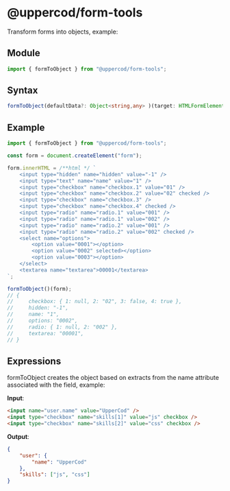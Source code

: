 # @uppercod/form-tools

Transform forms into objects, example:

## Module

```js
import { formToObject } from "@uppercod/form-tools";
```

## Syntax

```ts
formToObject(defaultData?: Object<string,any> )(target: HTMLFormElement):Object<string,any>
```

## Example

```js
import { formToObject } from "@uppercod/form-tools";

const form = document.createElement("form");

form.innerHTML = /**html */ `
    <input type="hidden" name="hidden" value="-1" />
    <input type="text" name="name" value="1" />
    <input type="checkbox" name="checkbox.1" value="01" />
    <input type="checkbox" name="checkbox.2" value="02" checked />
    <input type="checkbox" name="checkbox.3" />
    <input type="checkbox" name="checkbox.4" checked />
    <input type="radio" name="radio.1" value="001" />
    <input type="radio" name="radio.1" value="002" />
    <input type="radio" name="radio.2" value="001" />
    <input type="radio" name="radio.2" value="002" checked />
    <select name="options">
        <option value="0001"></option>
        <option value="0002" selected></option>
        <option value="0003"></option>
    </select>
    <textarea name="textarea">00001</textarea>
`;

formToObject()(form);
// {
//     checkbox: { 1: null, 2: "02", 3: false, 4: true },
//     hidden: "-1",
//     name: "1",
//     options: "0002",
//     radio: { 1: null, 2: "002" },
//     textarea: "00001",
// }
```

## Expressions

formToObject creates the object based on extracts from the name attribute associated with the field, example:

**Input**:

```html
<input name="user.name" value="UpperCod" />
<input type="checkbox" name="skills[1]" value="js" checkbox />
<input type="checkbox" name="skills[2]" value="css" checkbox />
```

**Output**:

```json
{
    "user": {
        "name": "UpperCod"
    },
    "skills": ["js", "css"]
}
```
